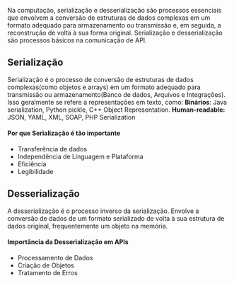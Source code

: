 Na computação, serialização e desserialização são processos essenciais que envolvem a conversão de estruturas de dados complexas em um formato adequado para armazenamento ou transmissão e, em seguida, a reconstrução de volta à sua forma original. Serialização e desserialização são processos básicos na comunicação de API.

## Serialização 
Serialização é o processo de conversão de estruturas de dados complexas(como objetos e arrays) em um formato adequado para transmissão ou armazenamento(Banco de dados, Arquivos e Integrações). Isso geralmente se refere a representações em texto, como:
**Binários**: Java serialization, Python pickle, C++ Object Representation.
**Human-readable:** JSON, YAML, XML, SOAP, PHP Serialization
#### Por que Serialização é tão importante
- Transferência de dados
- Independência de Linguagem e Plataforma
- Eficiência
- Legibilidade
## Desserialização
A desserialização é o processo inverso da serialização. Envolve a conversão de dados de um formato serializado de volta à sua estrutura de dados original, frequentemente um objeto na memória.
#### Importância da Desserialização em APIs
- Processamento de Dados
- Criação de Objetos
- Tratamento de Erros